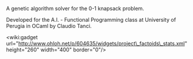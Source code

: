 A genetic algorithm solver for the 0-1 knapsack problem.

Developed for the A.I. - Functional Programming class at University of Perugia in OCaml by Claudio Tanci.


&lt;wiki:gadget url="http://www.ohloh.net/p/604635/widgets/project\_factoids\_stats.xml" height="260" width="400" border="0"/&gt;